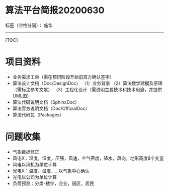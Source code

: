# 算法平台简报20200630

标签（空格分隔）： 施华

---

[TOC]

# **项目资料**
+ 业务需求工单（需在预研阶段开始前双方确认签字）
+ 算法设计文档（Doc/DesignDoc）
（1）业务背景
（2）算法数学建模及原理（需标注参考文献）
（3）工程化设计（需说明主要技术和技术用途，并提供UML图）
+ 算法代码说明文档（SphinxDoc）
+ 算法官方说明文档（Doc/OfficialDoc）
+ 算法代码包（Packages）

# **问题收集**
+ 气象数据修正
+ 风电X：温度，湿度，压强，风速，空气密度，降水，风向，地形高度8个变量
+ 风电以风机为单位计算
+ 光电X：温度，湿度......以气象中心确认
+ 光电以公司为单位计算
+ 负荷预测：分类-楼宇，企业，园区，居民






